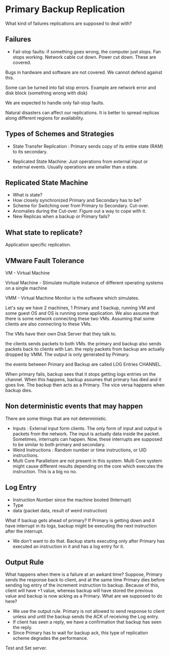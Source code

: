 # Primary Backup Replication

What kind of failures replications are supposed to deal with?

## Failures
- Fail-stop faults: if something goes wrong, the computer just stops. 
Fan stops working. Network cable cut down. Power cut down.
These are covered.

Bugs in hardware and software are not covered. We cannot defend against
this.

Some can be turned into fail stop errors. Example are network error 
and disk block (something wrong with disk)

We are expected to handle only fail-stop faults.

Natural disasters can affect our replications.
It is better to spread replicas along different regions for availability.

## Types of Schemes and Strategies
- State Transfer Replication :
Primary sends copy of its entire state (RAM) to its secondary.

- Replicated State Machine: Just operations from external input or 
external events. Usually operations are smaller than a state.


## Replicated State Machine
- What is state?
- How closely synchronized Primary and Secondary has to be?
- Scheme for Switching over from Primary to Secondary. Cut-over.
- Anomalies during the Cut-over. Figure out a way to cope with it.
- New Replicas when a backup or Primary fails?

## What state to replicate?
Application specific replication. 


## VMware Fault Tolerance
VM - Virtual Machine

Virtual Machine - Stimulate multiple instance of different operating 
systems on a single machine

VMM - Virtual Machine Monitor is the software which simulates.

Let's say we have 2 machines, 1 Primary and 1 backup, running VM
and some guest OS and OS is running some application.
We also assume that there is some network connecting these two VMs.
Assuming that some clients are also connecting to these VMs.

The VMs have their own Disk Server that they talk to.

the clients sends packets to both VMs.
the primary and backup also sends packets back to clients with Lan.
the reply packets from backup are actually dropped by VMM.
The output is only generated by Primary.

the events between Primary and Backup are called LOG Entries CHANNEL.

When primary fails, backup sees that it stops getting logs entries on 
the channel.
When this happens, backup assumes that primary has died and it goes live.
The backup then acts as a Primary.
The vice versa happens when backup dies.


## Non deterministic events that may happen
There are some things that are not deterministic.

- Inputs : External input form clients. The only form of input and
output is packets from the network. The input is actually data inside
the packet. Sometimes, interrupts can happen. Now, these interrupts 
are supposed to be similar to both primary and secondary.
- Weird Instructions : Random number or time instructions, or UID
instructions.
- Multi Core Parallelism are not present in this system. Multi Core
system might cause different results depending on the core which 
executes the instruction. This is a big no no.

## Log Entry
- Instruction Number since the machine booted (Interrupt)
- Type
- data (packet data, result of weird instruction)

What if backup gets ahead of primary?
If Primary is getting down and it have interrupt in its logs, backup
might be executing the next instruction after the interrupt.
- We don't want to do that. Backup starts executing only after Primary
has executed an instruction in it and has a log entry for it.

## Output Rule
What happens when there is a failure at an awkard time?
Suppose, Primary sends the response back to client, 
and at the same time Primary dies before sending log entry of the 
increment instruction to backup.
Because of this, client will have +1 value, whereas backup will 
have stored the previous value and backup is now acking as a 
Primary. What are we supposed to do here?
- We use the output rule. Primary is not allowed to send 
response to client unless and until the backup sends the ACK
of receiving the Log entry.
- If client has seen a reply, we have a confirmation that backup 
has seen the reply.
- Since Primary has to wait for backup ack, this type of replication
scheme degrades the performance.

Test and Set server.